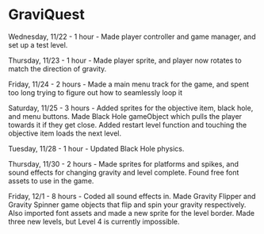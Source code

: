 # GraviQuest

Wednesday, 11/22 - 1 hour - Made player controller and game manager, and set up a test level.

Thursday, 11/23 - 1 hour - Made player sprite, and player now rotates to match the direction of gravity.

Friday, 11/24 - 2 hours - Made a main menu track for the game, and spent too long trying to figure out how to seamlessly loop it

Saturday, 11/25 - 3 hours - Added sprites for the objective item, black hole, and menu buttons.
	Made Black Hole gameObject which pulls the player towards it if they get close.
	Added restart level function and touching the objective item loads the next level.

Tuesday, 11/28 - 1 hour - Updated Black Hole physics.

Thursday, 11/30 - 2 hours - Made sprites for platforms and spikes, and sound effects for changing gravity and level complete.
	Found free font assets to use in the game.

 Friday, 12/1 - 8 hours - Coded all sound effects in.
	Made Gravity Flipper and Gravity Spinner game objects that flip and spin your gravity respectively.
	Also imported font assets and made a new sprite for the level border.
	Made three new levels, but Level 4 is currently impossible.
